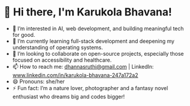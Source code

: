 # 👋 Hi there, I'm Karukola Bhavana!
- 👀 I’m interested in AI, web development, and building meaningful tech for good.
- 🌱 I’m currently learning full-stack development and deepening my understanding of operating systems.
- 💞️ I’m looking to collaborate on open-source projects, especially those focused on accessibility and healthcare.
- 📫 How to reach me: dhannasruthi@gmail.com | LinkedIn: www.linkedin.com/in/karukola-bhavana-247a172a2
- 😄 Pronouns: she/her
- ⚡ Fun fact: I’m a nature lover, photographer and a fantasy novel enthusiast who dreams big and codes bigger!
